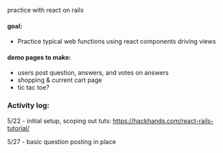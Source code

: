 practice with react on rails
#### goal:
 - Practice typical web functions using react components driving views

#### demo pages to make:
- users post question, answers, and votes on answers
- shopping & current cart page
- tic tac toe?



### Activity log:
5/22 - initial setup, scoping out tuts:
  https://hackhands.com/react-rails-tutorial/

5/27 - basic question posting in place
